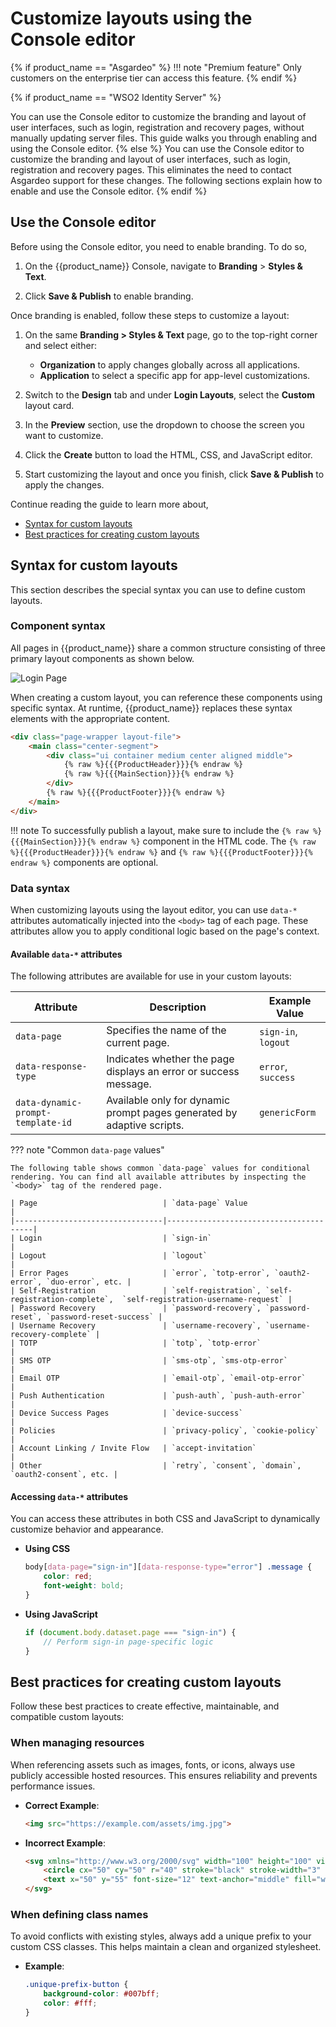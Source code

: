 # Customize layouts using the Console editor

{% if product_name == "Asgardeo" %}
!!! note "Premium feature"
    Only customers on the enterprise tier can access this feature.
{% endif %}

<!--vale off -->
{% if product_name == "WSO2 Identity Server" %}
<!--vale on -->
You can use the Console editor to customize the branding and layout of user interfaces, such as login, registration and recovery pages, without manually updating server files. This guide walks you through enabling and using the Console editor.
{% else %}
You can use the Console editor to customize the branding and layout of user interfaces, such as login, registration and recovery pages. This eliminates the need to contact Asgardeo support for these changes. The following sections explain how to enable and use the Console editor.
{% endif %}

<!--vale off -->
## Use the Console editor
<!--vale on -->

Before using the Console editor, you need to enable branding. To do so,

1. On the {{product_name}} Console, navigate to **Branding** > **Styles & Text**.

2. Click **Save & Publish** to enable branding.


<!--vale off -->
Once branding is enabled, follow these steps to customize a layout:
<!--vale on -->

1. On the same **Branding > Styles & Text** page, go to the top-right corner and select either:

    - **Organization** to apply changes globally across all applications.
    - **Application** to select a specific app for app-level customizations.

2. Switch to the **Design** tab and under **Login Layouts**, select the  **Custom** layout card.

3. In the **Preview** section, use the dropdown to choose the screen you want to customize.

4. Click the **Create** button to load the HTML, CSS, and JavaScript editor.

5. Start customizing the layout and once you finish, click **Save & Publish** to apply the changes.

Continue reading the guide to learn more about,

- [Syntax for custom layouts](#syntax-for-custom-layouts)
- [Best practices for creating custom layouts](#best-practices-for-creating-custom-layouts)

## Syntax for custom layouts

This section describes the special syntax you can use to define custom layouts.

### Component syntax

All pages in {{product_name}} share a common structure consisting of three primary layout components as shown below.

![Login Page]({{base_path}}/assets/img/guides/branding/login-page-labelled.png)

When creating a custom layout, you can reference these components using specific syntax. At runtime, {{product_name}} replaces these syntax elements with the appropriate content.

```html
<div class="page-wrapper layout-file">
    <main class="center-segment">
        <div class="ui container medium center aligned middle">
            {% raw %}{{{ProductHeader}}}{% endraw %}
            {% raw %}{{{MainSection}}}{% endraw %}
        </div>
        {% raw %}{{{ProductFooter}}}{% endraw %}
    </main>
</div>
```

!!! note
    To successfully publish a layout, make sure to include the `{% raw %}{{{MainSection}}}{% endraw %}` component in the HTML code. The `{% raw %}{{{ProductHeader}}}{% endraw %}` and `{% raw %}{{{ProductFooter}}}{% endraw %}` components are optional.

### Data syntax

When customizing layouts using the layout editor, you can use `data-*` attributes automatically injected into the `<body>` tag of each page. These attributes allow you to apply conditional logic based on the page's context.

#### Available `data-*` attributes

The following attributes are available for use in your custom layouts:

| Attribute                        | Description                                                                 | Example Value               |
|----------------------------------|-----------------------------------------------------------------------------|-----------------------------|
| `data-page`                      | Specifies the name of the current page.                                     | `sign-in`, `logout`         |
| `data-response-type`              | Indicates whether the page displays an error or success message.            | `error`, `success`          |
| `data-dynamic-prompt-template-id`| Available only for dynamic prompt pages generated by adaptive scripts.       | `genericForm`              |

??? note "Common `data-page` values"

    The following table shows common `data-page` values for conditional rendering. You can find all available attributes by inspecting the `<body>` tag of the rendered page.

    | Page                            | `data-page` Value                      |
    |---------------------------------|----------------------------------------|
    | Login                           | `sign-in`                              |
    | Logout                          | `logout`                               |
    | Error Pages                     | `error`, `totp-error`, `oauth2-error`, `duo-error`, etc. |
    | Self-Registration               | `self-registration`, `self-registration-complete`,  `self-registration-username-request` |
    | Password Recovery               | `password-recovery`, `password-reset`, `password-reset-success` |
    | Username Recovery               | `username-recovery`, `username-recovery-complete` |
    | TOTP                            | `totp`, `totp-error`                   |
    | SMS OTP                         | `sms-otp`, `sms-otp-error`             |
    | Email OTP                       | `email-otp`, `email-otp-error`         |
    | Push Authentication             | `push-auth`, `push-auth-error`         |
    | Device Success Pages            | `device-success`                       |
    | Policies                        | `privacy-policy`, `cookie-policy`      |
    | Account Linking / Invite Flow   | `accept-invitation`                    |
    | Other                           | `retry`, `consent`, `domain`, `oauth2-consent`, etc. |

#### Accessing `data-*` attributes

You can access these attributes in both CSS and JavaScript to dynamically customize behavior and appearance.

- **Using CSS**

    ```css
    body[data-page="sign-in"][data-response-type="error"] .message {
        color: red;
        font-weight: bold;
    }
    ```

- **Using JavaScript**

    ```javascript
    if (document.body.dataset.page === "sign-in") {
        // Perform sign-in page-specific logic
    }
    ```

## Best practices for creating custom layouts

Follow these best practices to create effective, maintainable, and compatible custom layouts:

### When managing resources

When referencing assets such as images, fonts, or icons, always use publicly accessible hosted resources. This ensures reliability and prevents performance issues.

- **Correct Example**:

    ```html
    <img src="https://example.com/assets/img.jpg">
    ```

- **Incorrect Example**:

    ```html
    <svg xmlns="http://www.w3.org/2000/svg" width="100" height="100" viewBox="0 0 100 100">
        <circle cx="50" cy="50" r="40" stroke="black" stroke-width="3" fill="blue" />
        <text x="50" y="55" font-size="12" text-anchor="middle" fill="white">Sample</text>
    </svg>
    ```

### When defining class names

To avoid conflicts with existing styles, always add a unique prefix to your custom CSS classes. This helps maintain a clean and organized stylesheet.

- **Example**:

    ```css
    .unique-prefix-button {
        background-color: #007bff;
        color: #fff;
    }
    ```
